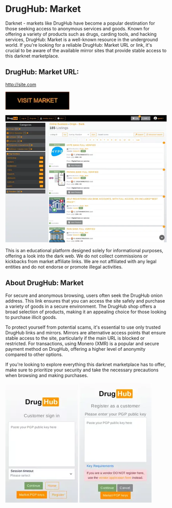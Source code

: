 # DrugHub: Market
Darknet - markets like DrugHub have become a popular destination for those seeking access to anonymous services and goods. Known for offering a variety of products such as drugs, carding tools, and hacking services, DrugHub: Market is a well-known resource in the underground world. If you're looking for a reliable DrugHub: Market URL or link, it's crucial to be aware of the available mirror sites that provide stable access to this darknet marketplace.

## DrugHub: Market URL:

http://site.com

[<img src="/assets/smithcasump.webp" width="200">](http://site.com)

<a href="http://site.com"><img src="/assets/subsboothchi.webp" alt="image" style="max-width: 100%;"><a>

This is an educational platform designed solely for informational purposes, offering a look into the dark web. We do not collect commissions or kickbacks from market affiliate links. We are not affiliated with any legal entities and do not endorse or promote illegal activities.

## About DrugHub: Market

For secure and anonymous browsing, users often seek the DrugHub onion address. This link ensures that you can access the site safely and purchase a variety of goods in a secure environment. The DrugHub shop offers a broad selection of products, making it an appealing choice for those looking to purchase illicit goods.

To protect yourself from potential scams, it's essential to use only trusted DrugHub links and mirrors. Mirrors are alternative access points that ensure stable access to the site, particularly if the main URL is blocked or restricted. For transactions, using Monero (XMR) is a popular and secure payment method on DrugHub, offering a higher level of anonymity compared to other options.

If you're looking to explore everything this darknet marketplace has to offer, make sure to prioritize your security and take the necessary precautions when browsing and making purchases.

<a href="http://site.com"><img src="/assets/gepiche.webp" alt="image" style="max-width: 100%;"><a>  <a href="http://site.com"><img src="/assets/riamonu.webp" alt="image" style="max-width: 100%;"><a>